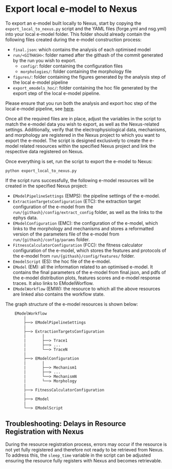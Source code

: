 # Export local e-model to Nexus

To export an e-model built locally to Nexus, start by copying the ``export_local_to_nexus.py`` script and the YAML files (forge.yml and nsg.yml) into your local e-model folder. This folder should already contain the following files created during the e-model construction process:

- ``final.json``: which contains the analysis of each optimised model
- ``run/<GITHASH>``: folder named after the githash of the commit generated by the run you wish to export.
    - ``config/``: folder containing the configuration files
    - ``morphologies/``: folder containing the morphology file
- ``figures/``: folder containing the figures generated by the analysis step of the local e-model pipeline
- ``export_emodels_hoc/``: folder containing the hoc file generated by the export step of the local e-model pipeline.

Please ensure that you run both the analysis and export hoc step of the local e-model pipeline, see [here](https://github.com/BlueBrain/BluePyEModel/tree/main/examples/L5PC#running-the-different-steps).

Once all the required files are in place, adjust the variables in the script to match the e-model data you wish to export, as well as the Nexus-related settings. Additionally, verify that the electrophysiological data, mechanisms, and morphology are registered in the Nexus project to which you want to export the e-model.
The script is designed exclusively to create the e-model related resources within the specified Nexus project and link the respective data registered on Nexus.

Once everything is set, run the script to export the e-model to Nexus:
```
python export_local_to_nexus.py
```

If the script runs successfully, the following e-model resources will be created in the specified Nexus project:
- ``EModelPipelineSettings`` (EMPS): the pipeline settings of the e-model.
- ``ExtractionTargetsConfiguration`` (ETC): the extraction target configuration of the e-model from the ``run/{githash}/config/extract_config`` folder, as well as the links to the ephys data.
- ``EModelConfiguration`` (EMC): the configuration of the e-model, which links to the morphology and mechanisms and stores a reformatted version of the parameters file of the e-model from ``run/{githash}/config/params`` folder.
- ``FitnessCalculatorConfiguration`` (FCC): the fitness calculator configuration of the e-model, which stores the features and protocols of the e-model from ``run/{githash}/config/features/`` folder.
- ``EmodelScript`` (ES): the hoc file of the e-model.
- ``EModel`` (EM): all the information related to an optimised e-model. It contains the final parameters of the e-model from final.json, and pdfs of the e-model distribution plots, features scores and e-model response traces. It also links to EModelWorflow.
- ``EModelWorkflow`` (EMW): the resource to which all the above resources are linked also contains the workflow state.

The graph structure of the e-model resources is shown below:

```
    EModelWorkflow
        |
        ├──> EModelPipelineSettings
        |
        ├──> ExtractionTargetsConfiguration
        |       |
        |       ├──> Trace1
        |       ├──> ...
        |       └──> TraceN
        |
        ├──> EModelConfiguration
        |       |
        |       ├──> Mechanism1
        |       ├──> ...
        |       └──> MechanismN
        |       └──> Morphology
        |
        ├──> FitnessCalculatorConfiguration
        |
        ├──> EModel
        |
        └──> EModelScript
```

## Troubleshooting: Delays in Resource Registration with Nexus
During the resource registration process, errors may occur if the resource is not yet fully registered and therefore not ready to be retrieved from Nexus. To address this, the ``sleep_time`` variable in the script can be adjusted ensuring the resource fully registers with Nexus and becomes retrievable.
